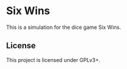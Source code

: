 # Six Wins

This is a simulation for the dice game Six Wins.

## License

This project is licensed under GPLv3+.